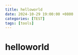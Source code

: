 ```yaml
---
title: helloworld
date: 2024-10-29 19:00:00 +0800
categories: [TEST]
tags: [tools]     
---
```

# helloworld


